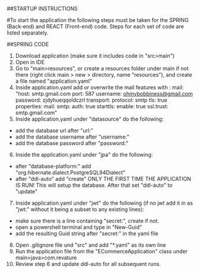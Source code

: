 ##STARTUP INSTRUCTIONS

#To start the application the following steps must be taken for the SPRING (Back-end) and REACT (Front-end) code. Steps for each set of code are listed separately.

##SPRING CODE
1) Download application (make sure it includes code in "src>main")
2) Open in IDE
3) Go to "main>resources", or create a resources folder under main if not there (right click main > new > directory, name "resources"), and create a file named "application.yaml"
4) Inside application.yaml add or overwrite the mail features with : 
   mail:
  "host: smtp.gmail.com
  port: 587
  username: ohmybobbiness@gmail.com
  password: zjdyhueqqoldczrl
  transport:
    protocol: smtp
  tls: true
  properties:
    mail:
      smtp:
        auth: true
        starttls:
          enable: true
        ssl.trust: smtp.gmail.com"
5) Inside application.yaml under "datasource" do the following: 
  - add the database url after "url:" 
  - add the database username after "username:"
  - add the database password after "password:"
6) Inside the application.yaml under "jpa" do the following:
  - after "database-platform:" add  "org.hibernate.dialect.PostgreSQL94Dialect"
  - after "ddl-auto" add "create" ONLY THE FIRST TIME THE APPLICATION IS RUN! This will setup the database. After that set "ddl-auto" to "update"
7) Inside application.yaml under "jwt" do the following (if no jwt add it in as "jwt:" without it being a subset to any existing lines):
  - make sure there is a line containing "secret:", create if not.
  - open a powershell terminal and type in "New-Guid"
  - add the resulting Guid string after "secret:" in the yaml file
8) Open .gitignore file und "src" and add "*.yaml" as its own line
9) Run the application file from the "ECommerceApplication" class under main>java>com.revature
10) Review step 6 and update ddl-auto for all subsequent runs.
